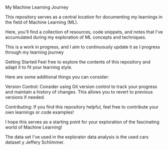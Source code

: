 My Machine Learning Journey

This repository serves as a central location for documenting my learnings in the field of Machine Learning (ML).

Here, you'll find a collection of resources, code snippets, and notes that I've accumulated during my exploration of ML concepts and techniques.

This is a work in progress, and I aim to continuously update it as I progress through my learning journey

Getting Started
Feel free to explore the contents of this repository and adapt it to fit your learning style.

Here are some additional things you can consider:

Version Control: Consider using Git version control to track your progress and maintain a history of changes. This allows you to revert to previous versions if needed.

Contributing: If you find this repository helpful, feel free to contribute your own learnings or code examples!

I hope this serves as a starting point for your exploration of the fascinating world of Machine Learning!

The data set I've used in the explorator data analysis is the used cars dataset y Jeffery Schlimmer.
